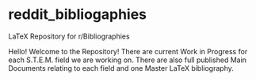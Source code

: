 # reddit_bibliogaphies
LaTeX Repository for r/Bibliographies

Hello! Welcome to the Repository! 
There are current Work in Progress for each S.T.E.M. field we are working on. 
There are also full published Main Documents relating to each field and one Master LaTeX bibliography.
